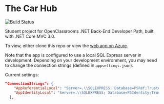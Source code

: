 # The Car Hub

[![Build Status](https://dev.azure.com/jakarlse88/MyProject/_apis/build/status/thecarhub%20-%20CI?branchName=master)](https://dev.azure.com/jakarlse88/MyProject/_build/latest?definitionId=1&branchName=master)

Student project for OpenClassrooms .NET Back-End Developer Path, built with .NET Core MVC 3.0. 

To view, either clone this repo or view the [web app on Azure](https://thecarhub.azurewebsites.net/).

Note that the app is configured to use a local SQL Express server in development. Depending on your development environment, you may need to change the connection strings (defined in ``appsettings.json``).

Current settings:
```json
"ConnectionStrings": {
    "AppReferentialLocal": "Server=.\\SQLEXPRESS; Database=P5Ref;Trusted_Connection=True;MultipleActiveResultSets=true",
    "AppIdentityLocal": "Server=.\\SQLEXPRESS; Database=P5Identity;Trusted_Connection=True;MultipleActiveResultSets=true"
  },
```

